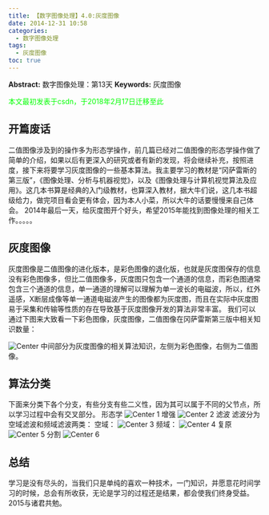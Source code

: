 ```yaml
---
title: 【数字图像处理】4.0:灰度图像
date: 2014-12-31 10:58
categories:
  - 数字图像处理
tags:
  - 灰度图像
toc: true
---
```

**Abstract:** 数字图像处理：第13天
**Keywords:** 灰度图像
<!--more-->
<font color="00FF00">本文最初发表于csdn，于2018年2月17日迁移至此</font>

## 开篇废话
二值图像涉及到的操作多为形态学操作，前几篇已经对二值图像的形态学操作做了简单的介绍，如果以后有更深入的研究或者有新的发现，将会继续补充，按照进度，接下来将要学习灰度图像的一些基本算法。我主要学习的教材是“冈萨雷斯的第三版”，《图像处理、分析与机器视觉》，以及《图像处理与计算机视觉算法及应用》。这几本书算是经典的入门级教材，也算深入教材，据大牛们说，这几本书超级给力，做完项目看会更有体会，因为本人小菜，所以大牛的话要慢慢来自己体会。
2014年最后一天，给灰度图开个好头，希望2015年能找到图像处理的相关工作。。。。。
## 灰度图像

灰度图像是二值图像的进化版本，是彩色图像的退化版，也就是灰度图保存的信息没有彩色图像多，但比二值图像多，灰度图只包含一个通道的信息，而彩色图通常包含三个通道的信息，单一通道的理解可以理解为单一波长的电磁波，所以，红外遥感，X断层成像等单一通道电磁波产生的图像都为灰度图，而且在实际中灰度图易于采集和传输等性质的存在导致基于灰度图像开发的算法非常丰富。
我们可以通过下图来大致看一下彩色图像，灰度图像，二值图像在冈萨雷斯第三版中相关知识数量：

![Center][]
中间部分为灰度图像的相关算法知识，左侧为彩色图像，右侧为二值图像。

## 算法分类
下面来分类下各个分支，有些分支有些二义性，因为其可以属于不同的父节点，所以学习过程中会有交叉部分。
形态学
![Center 1][]
增强
![Center 2][]
滤波
滤波分为空域滤波和频域滤波两类：
空域：
![Center 3][]
频域：
![Center 4][]
复原
![Center 5][]
分割
![Center 6][]
## 总结
学习是没有尽头的，当我们只是单纯的喜欢一种技术，一门知识，并愿意花时间学习的时候，总会有所收获，无论是学习的过程还是结果，都会使我们终身受益。2015与诸君共勉。

[Center]: DIP-4-0-灰度图像/20141231103526460.png
[Center 1]: DIP-4-0-灰度图像/20141231104920282.png
[Center 2]: DIP-4-0-灰度图像/20141231104951796.png
[Center 3]: DIP-4-0-灰度图像/20141231105036987.png
[Center 4]: DIP-4-0-灰度图像/20141231105205703.png
[Center 5]: DIP-4-0-灰度图像/20141231105225984.png
[Center 6]: DIP-4-0-灰度图像/20141231105334125.png
